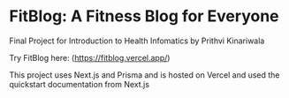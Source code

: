# FitBlog: A Fitness Blog for Everyone
Final Project for Introduction to Health Infomatics by Prithvi Kinariwala

Try FitBlog here: (https://fitblog.vercel.app/)

This project uses Next.js and Prisma and is hosted on Vercel and used the quickstart documentation from Next.js